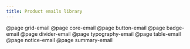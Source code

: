 ```yaml
---
title: Product emails library
---
```


@page grid-email
@page core-email
@page button-email
@page badge-email
@page divider-email
@page typography-email
@page table-email
@page notice-email
@page summary-email
